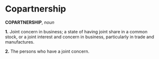 # Copartnership

**COPARTNERSHIP**, _noun_

**1.** Joint concern in business; a state of having joint share in a common stock, or a joint interest and concern in business, particularly in trade and manufactures.

**2.** The persons who have a joint concern.